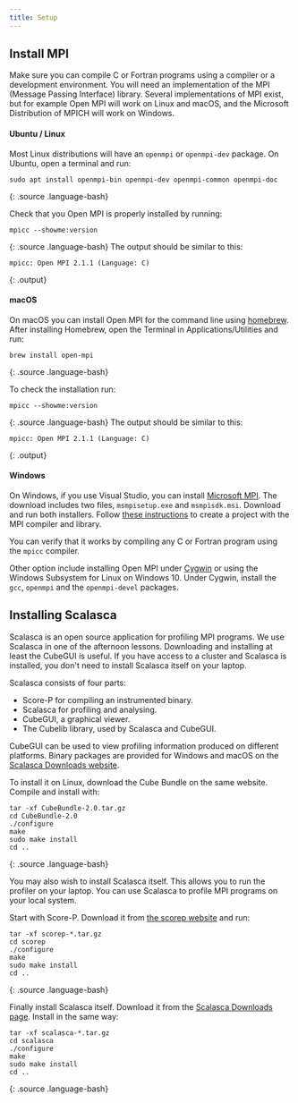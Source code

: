 ```yaml
---
title: Setup
---
```


## Install MPI

Make sure you can compile C or Fortran programs using a compiler or a development environment.
You will need an implementation of the MPI (Message Passing Interface) library. Several implementations
of MPI exist, but for example Open MPI will work on Linux and macOS, and the Microsoft Distribution of
MPICH will work on Windows.

#### Ubuntu / Linux
Most Linux distributions will have an `openmpi` or `openmpi-dev` package.
On Ubuntu, open a terminal and run:
```
sudo apt install openmpi-bin openmpi-dev openmpi-common openmpi-doc
```
{: .source .language-bash}

Check that you Open MPI is properly installed by running:
```
mpicc --showme:version
```
{: .source .language-bash}
The output should be similar to this:
```
mpicc: Open MPI 2.1.1 (Language: C)
```
{: .output}

#### macOS
On macOS you can install Open MPI for the command line using [homebrew](https://brew.sh).
After installing Homebrew, open the Terminal in Applications/Utilities and run:
```
brew install open-mpi
```
{: .source .language-bash}

To check the installation run:
```
mpicc --showme:version
```
{: .source .language-bash}
The output should be similar to this:
```
mpicc: Open MPI 2.1.1 (Language: C)
```
{: .output}


#### Windows
On Windows, if you use Visual Studio, you can install
[Microsoft MPI](https://docs.microsoft.com/en-us/message-passing-interface/microsoft-mpi).
The download includes two files, `msmpisetup.exe` and `msmpisdk.msi`. Download and run both installers.
Follow [these instructions](https://blogs.technet.microsoft.com/windowshpc/2015/02/02/how-to-compile-and-run-a-simple-ms-mpi-program/)
to create a project with the MPI compiler and library.

You can verify that it works by compiling any C or Fortran program using the `mpicc` compiler.

Other option include installing Open MPI under [Cygwin](https://www.cygwin.com/) or
using the Windows Subsystem for Linux on Windows 10.
Under Cygwin, install the `gcc`, `openmpi` and the `openmpi-devel` packages.


## Installing Scalasca

Scalasca is an open source application for profiling MPI programs.
We use Scalasca in one of the afternoon lessons.
Downloading and installing at least the CubeGUI is useful.
If you have access to a cluster and Scalasca is installed, you don't
need to install Scalasca itself on your laptop.

Scalasca consists of four parts:
* Score-P for compiling an instrumented binary.
* Scalasca for profiling and analysing.
* CubeGUI, a graphical viewer.
* The Cubelib library, used by Scalasca and CubeGUI.

CubeGUI can be used to view profiling information produced on different platforms.
Binary packages are provided for Windows and macOS on the [Scalasca Downloads website](http://www.scalasca.org/software/cube-4.x/download.html).

To install it on Linux, download the Cube Bundle on the same website.
Compile and install with:
~~~
tar -xf CubeBundle-2.0.tar.gz
cd CubeBundle-2.0
./configure
make
sudo make install
cd ..
~~~
{: .source .language-bash}


You may also wish to install Scalasca itself. This allows you to run the profiler on your laptop. You can use Scalasca to profile MPI programs on your local system.

Start with Score-P. Download it from [the scorep website](https://www.vi-hps.org/projects/score-p/) and run:
~~~
tar -xf scorep-*.tar.gz
cd scorep
./configure
make
sudo make install
cd ..
~~~
{: .source .language-bash}


Finally install Scalasca itself. Download it from the [Scalasca Downloads page](http://www.scalasca.org/software/cube-4.x/download.html).
Install in the same way:
~~~
tar -xf scalasca-*.tar.gz
cd scalasca
./configure
make
sudo make install
cd ..
~~~
{: .source .language-bash}
